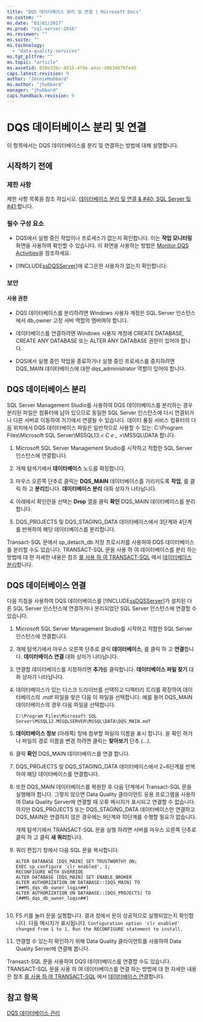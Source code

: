 ```yaml
---
title: "DQS 데이터베이스 분리 및 연결 | Microsoft Docs"
ms.custom: ""
ms.date: "03/01/2017"
ms.prod: "sql-server-2016"
ms.reviewer: ""
ms.suite: ""
ms.technology: 
  - "data-quality-services"
ms.tgt_pltfrm: ""
ms.topic: "article"
ms.assetid: 830e33bc-dd15-4f8e-a4ac-d8634b78fe45
caps.latest.revision: 9
author: "JennieHubbard"
ms.author: "jhubbard"
manager: "jhubbard"
caps.handback.revision: 9
---
```

# DQS 데이터베이스 분리 및 연결
  이 항목에서는 DQS 데이터베이스를 분리 및 연결하는 방법에 대해 설명합니다.  
  
##  <a name="BeforeYouBegin"></a> 시작하기 전에  
  
###  <a name="Limitations"></a> 제한 사항  
 제한 사항 목록을 참조 하십시오. [데이터베이스 분리 및 연결 & #40; SQL Server 및 #41;](../relational-databases/databases/database-detach-and-attach-sql-server.md)합니다.  
  
###  <a name="Prerequisites"></a> 필수 구성 요소  
  
-   DQS에서 실행 중인 작업이나 프로세스가 없는지 확인합니다. 이는 **작업 모니터링** 화면을 사용하여 확인할 수 있습니다. 이 화면을 사용하는 방법은 [Monitor DQS Activities](../data-quality-services/monitor-dqs-activities.md)을 참조하세요.  
  
-   [!INCLUDE[ssDQSServer](../includes/ssdqsserver-md.md)]에 로그온한 사용자가 없는지 확인합니다.  
  
###  <a name="Security"></a> 보안  
  
####  <a name="Permissions"></a> 사용 권한  
  
-   DQS 데이터베이스를 분리하려면 Windows 사용자 계정은 SQL Server 인스턴스에서 db_owner 고정 서버 역할의 멤버여야 합니다.  
  
-   데이터베이스를 연결하려면 Windows 사용자 계정에 CREATE DATABASE, CREATE ANY DATABASE 또는 ALTER ANY DATABASE 권한이 있어야 합니다.  
  
-   DQS에서 실행 중인 작업을 종료하거나 실행 중인 프로세스를 중지하려면 DQS_MAIN 데이터베이스에 대한 dqs_administrator 역할이 있어야 합니다.  
  
##  <a name="Detach"></a> DQS 데이터베이스 분리  
 SQL Server Management Studio를 사용하여 DQS 데이터베이스를 분리하는 경우 분리된 파일은 컴퓨터에 남아 있으므로 동일한 SQL Server 인스턴스에 다시 연결되거나 다른 서버로 이동하여 거기에서 연결될 수 있습니다. 데이터 품질 서비스 컴퓨터의 다음 위치에서 DQS 데이터베이스 파일은 일반적으로 사용할 수 있는: C:\Program Files\Microsoft SQL Server\MSSQL13.*\< C e _ >*\MSSQL\DATA 합니다.  
  
1.  Microsoft SQL Server Management Studio를 시작하고 적합한 SQL Server 인스턴스에 연결합니다.  
  
2.  개체 탐색기에서 **데이터베이스** 노드를 확장합니다.  
  
3.  마우스 오른쪽 단추로 클릭는 **DQS_MAIN** 데이터베이스를 가리키도록 **작업**, 를 클릭 하 고 **분리**합니다. **데이터베이스 분리** 대화 상자가 나타납니다.  
  
4.  아래에서 확인란을 선택는 **Drop** 열을 클릭 **확인** DQS_MAIN 데이터베이스를 분리 합니다.  
  
5.  DQS_PROJECTS 및 DQS_STAGING_DATA 데이터베이스에서 3단계와 4단계를 반복하여 해당 데이터베이스를 분리합니다.  
  
 Transact-SQL 문에서 sp_detach_db 저장 프로시저를 사용하여 DQS 데이터베이스를 분리할 수도 있습니다. TRANSACT-SQL 문을 사용 하 여 데이터베이스를 분리 하는 방법에 대 한 자세한 내용은 참조 [를 사용 하 여 TRANSACT-SQL](../relational-databases/databases/detach-a-database.md#TsqlProcedure) 에서 [데이터베이스 분리](../relational-databases/databases/detach-a-database.md)합니다.  
  
##  <a name="Attach"></a> DQS 데이터베이스 연결  
 다음 지침을 사용하여 DQS 데이터베이스를 [!INCLUDE[ssDQSServer](../includes/ssdqsserver-md.md)]가 설치된 다른 SQL Server 인스턴스에 연결하거나 분리되었던 SQL Server 인스턴스에 연결할 수 있습니다.  
  
1.  Microsoft SQL Server Management Studio를 시작하고 적합한 SQL Server 인스턴스에 연결합니다.  
  
2.  개체 탐색기에서 마우스 오른쪽 단추로 클릭 **데이터베이스**, 를 클릭 하 고 **연결**합니다. **데이터베이스 연결** 대화 상자가 나타납니다.  
  
3.  연결할 데이터베이스를 지정하려면 **추가**를 클릭합니다. **데이터베이스 파일 찾기** 대화 상자가 나타납니다.  
  
4.  데이터베이스가 있는 디스크 드라이브를 선택하고 디렉터리 트리를 확장하여 데이터베이스의 .mdf 파일을 찾은 다음 이 파일을 선택합니다. 예를 들어 DQS_MAIN 데이터베이스의 경우 다음 파일을 선택합니다.  
  
    ```  
    C:\Program Files\Microsoft SQL Server\MSSQL12.MSSQLSERVER\MSSQL\DATA\DQS_MAIN.mdf  
    ```  
  
5.   **데이터베이스 정보** (아래쪽) 창에 첨부할 파일의 이름을 표시 합니다. 을 확인 하거나 파일의 경로 이름을 변경 하려면 클릭는 **찾아보기** 단추 (...).  
  
6.  클릭 **확인** DQS_MAIN 데이터베이스를 연결 합니다.  
  
7.  DQS_PROJECTS 및 DQS_STAGING_DATA 데이터베이스에서 2~6단계를 반복하여 해당 데이터베이스를 연결합니다.  
  
8.  또한 DQS_MAIN 데이터베이스를 복원한 후 다음 단계에서 Transact-SQL 문을 실행해야 합니다. 그렇지 않으면 Data Quality 클라이언트 응용 프로그램을 사용하여 Data Quality Server에 연결할 때 오류 메시지가 표시되고 연결할 수 없습니다. 하지만 DQS_PROJECTS 또는 DQS_STAGING_DATA 데이터베이스만 연결하고 DQS_MAIN은 연결하지 않은 경우에는 9단계와 10단계를 수행할 필요가 없습니다.  
  
     개체 탐색기에서 TRANSACT-SQL 문을 실행 하려면 서버를 마우스 오른쪽 단추로 클릭 하 고 클릭 **새 쿼리**합니다.  
  
9. 쿼리 편집기 창에서 다음 SQL 문을 복사합니다.  
  
    ```  
    ALTER DATABASE [DQS_MAIN] SET TRUSTWORTHY ON;  
    EXEC sp_configure 'clr enabled', 1;  
    RECONFIGURE WITH OVERRIDE  
    ALTER DATABASE [DQS_MAIN] SET ENABLE_BROKER  
    ALTER AUTHORIZATION ON DATABASE::[DQS_MAIN] TO [##MS_dqs_db_owner_login##]  
    ALTER AUTHORIZATION ON DATABASE::[DQS_PROJECTS] TO [##MS_dqs_db_owner_login##]  
  
    ```  
  
10. F5 키를 눌러 문을 실행합니다. 결과 창에서 문이 성공적으로 실행되었는지 확인합니다. 다음 메시지가 표시됩니다. `Configuration option 'clr enabled' changed from 1 to 1. Run the RECONFIGURE statement to install.`  
  
11. 연결할 수 있는지 확인하기 위해 Data Quality 클라이언트를 사용하여 Data Quality Server에 연결해 봅니다.  
  
 Transact-SQL 문을 사용하여 DQS 데이터베이스를 연결할 수도 있습니다. TRANSACT-SQL 문을 사용 하 여 데이터베이스를 연결 하는 방법에 대 한 자세한 내용은 참조 [를 사용 하 여 TRANSACT-SQL](../relational-databases/databases/attach-a-database.md#TsqlProcedure) 에서 [데이터베이스 연결](../relational-databases/databases/attach-a-database.md)합니다.  
  
## 참고 항목  
 [DQS 데이터베이스 관리](../data-quality-services/manage-dqs-databases.md)  
  
  